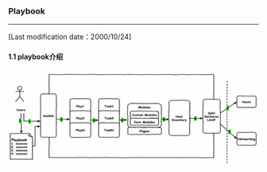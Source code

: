 ### Playbook ###
---
[Last modification date：2000/10/24]

#### 1.1 playbook介绍 ####

 ![ansible-playbook](../images/image-20221024072909766.png)